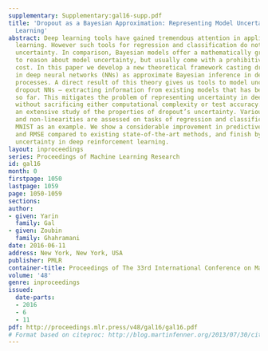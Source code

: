 ```yaml
---
supplementary: Supplementary:gal16-supp.pdf
title: 'Dropout as a Bayesian Approximation: Representing Model Uncertainty in Deep
  Learning'
abstract: Deep learning tools have gained tremendous attention in applied machine
  learning. However such tools for regression and classification do not capture model
  uncertainty. In comparison, Bayesian models offer a mathematically grounded framework
  to reason about model uncertainty, but usually come with a prohibitive computational
  cost. In this paper we develop a new theoretical framework casting dropout training
  in deep neural networks (NNs) as approximate Bayesian inference in deep Gaussian
  processes. A direct result of this theory gives us tools to model uncertainty with
  dropout NNs – extracting information from existing models that has been thrown away
  so far. This mitigates the problem of representing uncertainty in deep learning
  without sacrificing either computational complexity or test accuracy. We perform
  an extensive study of the properties of dropout’s uncertainty. Various network architectures
  and non-linearities are assessed on tasks of regression and classification, using
  MNIST as an example. We show a considerable improvement in predictive log-likelihood
  and RMSE compared to existing state-of-the-art methods, and finish by using dropout’s
  uncertainty in deep reinforcement learning.
layout: inproceedings
series: Proceedings of Machine Learning Research
id: gal16
month: 0
firstpage: 1050
lastpage: 1059
page: 1050-1059
sections: 
author:
- given: Yarin
  family: Gal
- given: Zoubin
  family: Ghahramani
date: 2016-06-11
address: New York, New York, USA
publisher: PMLR
container-title: Proceedings of The 33rd International Conference on Machine Learning
volume: '48'
genre: inproceedings
issued:
  date-parts:
  - 2016
  - 6
  - 11
pdf: http://proceedings.mlr.press/v48/gal16/gal16.pdf
# Format based on citeproc: http://blog.martinfenner.org/2013/07/30/citeproc-yaml-for-bibliographies/
---
```

